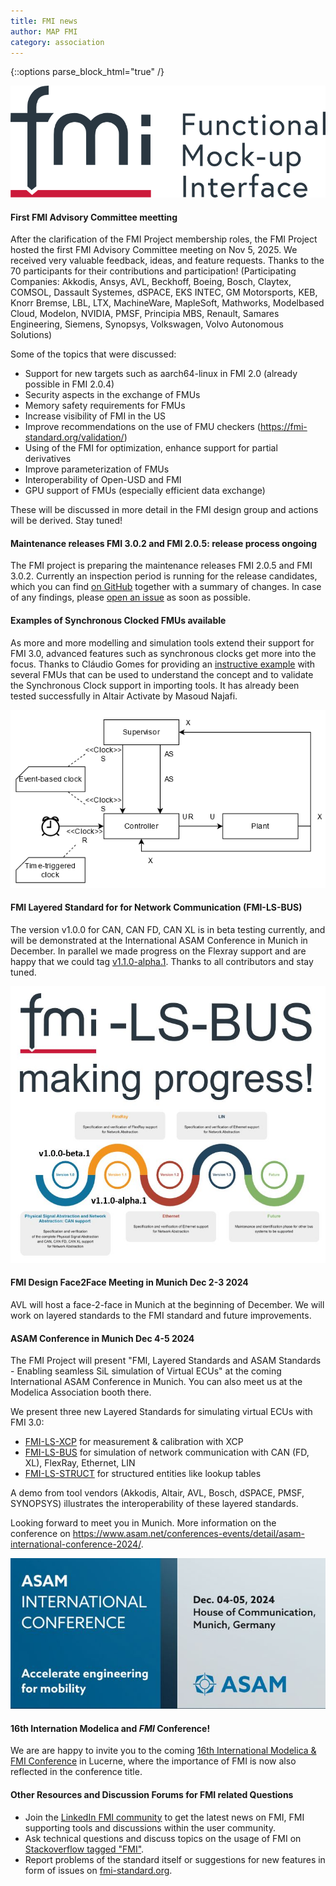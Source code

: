 ```yaml
---
title: FMI news
author: MAP FMI
category: association
---
```


{::options parse_block_html="true" /}

![FMI](FMI.png)

#### First FMI Advisory Committee meetting

After the clarification of the FMI Project membership roles, the FMI Project hosted the first FMI Advisory Committee meeting on Nov 5, 2025.
We received very valuable feedback, ideas, and feature requests.
Thanks to the 70 participants for their contributions and participation!
(Participating Companies: Akkodis, Ansys, AVL, Beckhoff, Boeing, Bosch, Claytex, COMSOL, Dassault Systemes, dSPACE, EKS INTEC, GM Motorsports, KEB, Knorr Bremse, LBL, LTX, MachineWare, MapleSoft, Mathworks, Modelbased Cloud, Modelon, NVIDIA, PMSF, Principia MBS, Renault, Samares Engineering, Siemens, Synopsys, Volkswagen, Volvo Autonomous Solutions)

Some of the topics that were discussed:

* Support for new targets such as aarch64-linux in FMI 2.0 (already possible in FMI 2.0.4)
* Security aspects in the exchange of FMUs
* Memory safety requirements for FMUs
* Increase visibility of FMI in the US
* Improve recommendations on the use of FMU checkers (https://fmi-standard.org/validation/) 
* Using of the FMI for optimization, enhance support for partial derivatives
* Improve parameterization of FMUs
* Interoperability of Open-USD and FMI
* GPU support of FMUs (especially efficient data exchange)

These will be discussed in more detail in the FMI design group and actions will be derived. Stay tuned!

#### Maintenance releases FMI 3.0.2 and FMI 2.0.5: release process ongoing

The FMI project is preparing the maintenance releases FMI 2.0.5 and FMI 3.0.2.
Currently an inspection period is running for the release candidates, which you can find [on GitHub](https://github.com/modelica/fmi-standard/releases) together with a summary of changes.
In case of any findings, please [open an issue](https://github.com/modelica/fmi-standard/issues) as soon as possible.

#### Examples of Synchronous Clocked FMUs available

As more and more modelling and simulation tools extend their support for FMI 3.0, advanced features such as synchronous clocks get more into the focus. 
Thanks to Cláudio Gomes for providing an [instructive example](https://github.com/clagms/synchronous-clock-fmus) with several FMUs that can be used to understand the concept and to validate the Synchronous Clock support in importing tools. 
It has already been tested successfully in Altair Activate by Masoud Najafi.

![Synchronous-clocks](Synchronous-clocks.png)

#### FMI Layered Standard for for Network Communication (FMI-LS-BUS) 

The version v1.0.0 for CAN, CAN FD, CAN XL is in beta testing currently, and will be demonstrated at the International ASAM Conference in Munich in December.
In parallel we made progress on the Flexray support and are happy that we could tag [v1.1.0-alpha.1](https://github.com/modelica/fmi-ls-bus/releases/tag/v1.1.0-alpha.1).
Thanks to all contributors and stay tuned.

![FMI-LS-BUS-Roadmap](1730807979224.jpg)

#### FMI Design Face2Face Meeting in Munich Dec 2-3 2024

AVL will host a face-2-face in Munich at the beginning of December.
We will work on layered standards to the FMI standard and future improvements.

#### ASAM Conference in Munich Dec 4-5 2024

The FMI Project will present "FMI, Layered Standards and ASAM Standards - Enabling seamless SiL simulation of Virtual ECUs" at the coming International ASAM Conference in Munich. 
You can also meet us at the Modelica Association booth there.

We present three new Layered Standards for simulating virtual ECUs with FMI 3.0:

- [FMI-LS-XCP](https://github.com/modelica/fmi-ls-xcp) for measurement & calibration with XCP
- [FMI-LS-BUS](https://github.com/modelica/fmi-ls-bus) for simulation of network communication with CAN (FD, XL), FlexRay, Ethernet, LIN
- [FMI-LS-STRUCT](https://github.com/modelica/fmi-ls-struct) for structured entities like lookup tables

A demo from tool vendors (Akkodis, Altair, AVL, Bosch, dSPACE, PMSF, SYNOPSYS) illustrates the interoperability of these layered standards.

Looking forward to meet you in Munich.
More information on the conference on https://www.asam.net/conferences-events/detail/asam-international-conference-2024/.

![ASAM-Conference](asam-conference.jpg)

#### 16th Internation Modelica and _FMI_ Conference!

We are are happy to invite you to the coming [16th International Modelica & FMI Conference](https://modelica.org/events/modelica2025/) in Lucerne, where the importance of FMI is now also reflected in the conference title.

#### Other Resources and Discussion Forums for FMI related Questions

* Join the [LinkedIn FMI community](https://www.linkedin.com/groups/7477473/) to get the latest news on FMI, FMI supporting tools and discussions within the user community.
* Ask technical questions and discuss topics on the usage of FMI on [Stackoverflow tagged "FMI"](https://stackoverflow.com/questions/tagged/fmi).
* Report problems of the standard itself or suggestions for new features in form of issues on [fmi-standard.org](https://github.com/modelica/fmi-standard/issues).
